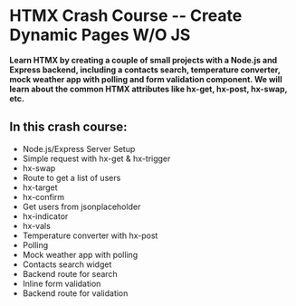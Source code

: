 # HTMX Crash Course -- Create Dynamic Pages W/O JS

**Learn HTMX by creating a couple of small projects with a Node.js and Express backend, including a contacts search, temperature converter, mock weather app with polling and form validation component. We will learn about the common HTMX attributes like hx-get, hx-post, hx-swap, etc.**

## In this crash course:

- Node.js/Express Server Setup
- Simple request with hx-get & hx-trigger
- hx-swap
- Route to get a list of users
- hx-target
- hx-confirm
- Get users from jsonplaceholder
- hx-indicator
- hx-vals
- Temperature converter with hx-post
- Polling
- Mock weather app with polling
- Contacts search widget
- Backend route for search
- Inline form validation
- Backend route for validation
